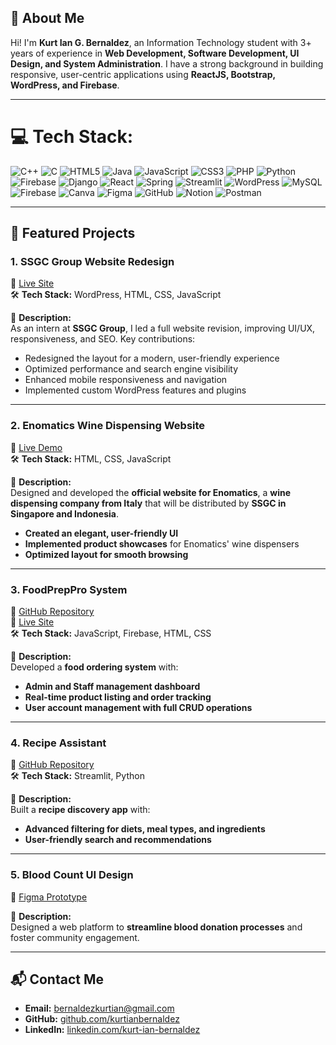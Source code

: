 ## 👋 About Me  
Hi! I'm **Kurt Ian G. Bernaldez**, an Information Technology student with 3+ years of experience in **Web Development, Software Development, UI Design, and System Administration**. I have a strong background in building responsive, user-centric applications using **ReactJS, Bootstrap, WordPress, and Firebase**.  

---

# 💻 Tech Stack:
![C++](https://img.shields.io/badge/c++-%2300599C.svg?style=for-the-badge&logo=c%2B%2B&logoColor=white) ![C](https://img.shields.io/badge/c-%2300599C.svg?style=for-the-badge&logo=c&logoColor=white) ![HTML5](https://img.shields.io/badge/html5-%23E34F26.svg?style=for-the-badge&logo=html5&logoColor=white) ![Java](https://img.shields.io/badge/java-%23ED8B00.svg?style=for-the-badge&logo=openjdk&logoColor=white) ![JavaScript](https://img.shields.io/badge/javascript-%23323330.svg?style=for-the-badge&logo=javascript&logoColor=%23F7DF1E) ![CSS3](https://img.shields.io/badge/css3-%231572B6.svg?style=for-the-badge&logo=css3&logoColor=white) ![PHP](https://img.shields.io/badge/php-%23777BB4.svg?style=for-the-badge&logo=php&logoColor=white) ![Python](https://img.shields.io/badge/python-3670A0?style=for-the-badge&logo=python&logoColor=ffdd54) ![Firebase](https://img.shields.io/badge/firebase-%23039BE5.svg?style=for-the-badge&logo=firebase) ![Django](https://img.shields.io/badge/django-%23092E20.svg?style=for-the-badge&logo=django&logoColor=white) ![React](https://img.shields.io/badge/react-%2320232a.svg?style=for-the-badge&logo=react&logoColor=%2361DAFB) ![Spring](https://img.shields.io/badge/spring-%236DB33F.svg?style=for-the-badge&logo=spring&logoColor=white) ![Streamlit](https://img.shields.io/badge/Streamlit-%23FE4B4B.svg?style=for-the-badge&logo=streamlit&logoColor=white) ![WordPress](https://img.shields.io/badge/WordPress-%23117AC9.svg?style=for-the-badge&logo=WordPress&logoColor=white) ![MySQL](https://img.shields.io/badge/mysql-4479A1.svg?style=for-the-badge&logo=mysql&logoColor=white) ![Firebase](https://img.shields.io/badge/firebase-a08021?style=for-the-badge&logo=firebase&logoColor=ffcd34) ![Canva](https://img.shields.io/badge/Canva-%2300C4CC.svg?style=for-the-badge&logo=Canva&logoColor=white) ![Figma](https://img.shields.io/badge/figma-%23F24E1E.svg?style=for-the-badge&logo=figma&logoColor=white) ![GitHub](https://img.shields.io/badge/github-%23121011.svg?style=for-the-badge&logo=github&logoColor=white) ![Notion](https://img.shields.io/badge/Notion-%23000000.svg?style=for-the-badge&logo=notion&logoColor=white) ![Postman](https://img.shields.io/badge/Postman-FF6C37?style=for-the-badge&logo=postman&logoColor=white)

---

## 📌 Featured Projects  

### 1. **SSGC Group Website Redesign**  
🔗 [Live Site](https://ssgc.group/)  
🛠 **Tech Stack:** WordPress, HTML, CSS, JavaScript  

📌 **Description:**  
As an intern at **SSGC Group**, I led a full website revision, improving UI/UX, responsiveness, and SEO. Key contributions:  
- Redesigned the layout for a modern, user-friendly experience  
- Optimized performance and search engine visibility  
- Enhanced mobile responsiveness and navigation  
- Implemented custom WordPress features and plugins  

---

### 2. **Enomatics Wine Dispensing Website**  
🔗 [Live Demo](http://enomaticsgid.42web.io/)  
🛠 **Tech Stack:** HTML, CSS, JavaScript  

📌 **Description:**  
Designed and developed the **official website for Enomatics**, a **wine dispensing company from Italy** that will be distributed by **SSGC in Singapore and Indonesia**.  
- **Created an elegant, user-friendly UI**  
- **Implemented product showcases** for Enomatics' wine dispensers  
- **Optimized layout for smooth browsing**  

---

### 3. **FoodPrepPro System**  
🔗 [GitHub Repository](https://github.com/kurtianbernaldez/FoodPrepPro)  
🔗 [Live Site](https://orderup-14fbd.web.app/)  
🛠 **Tech Stack:** JavaScript, Firebase, HTML, CSS  

📌 **Description:**  
Developed a **food ordering system** with:  
- **Admin and Staff management dashboard**  
- **Real-time product listing and order tracking**  
- **User account management with full CRUD operations**  

---

### 4. **Recipe Assistant**  
🔗 [GitHub Repository](https://github.com/kurtianbernaldez/RecipeAssistant)  
🛠 **Tech Stack:** Streamlit, Python  

📌 **Description:**  
Built a **recipe discovery app** with:  
- **Advanced filtering for diets, meal types, and ingredients**  
- **User-friendly search and recommendations**  

---

### 5. **Blood Count UI Design**  
🔗 [Figma Prototype](https://www.figma.com/proto/bMKMZriBSfyvLynlx8sn6U/Hospital-Landing-Page-(Community)?node-id=0-1&t=lTv9dVYUxdXTqNBE-1)  

📌 **Description:**  
Designed a web platform to **streamline blood donation processes** and foster community engagement.  

---

## 📬 Contact Me  
- **Email:** [bernaldezkurtian@gmail.com](mailto:bernaldezkurtian@gmail.com)  
- **GitHub:** [github.com/kurtianbernaldez](https://github.com/kurtianbernaldez)  
- **LinkedIn:** [linkedin.com/kurt-ian-bernaldez](https://www.linkedin.com/in/kurt-ian-bernaldez-a79a5b2b5)  

